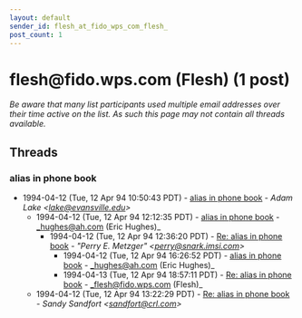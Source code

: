 ```yaml
---
layout: default
sender_id: flesh_at_fido_wps_com_flesh_
post_count: 1
---
```


# flesh<span>@</span>fido.wps.com (Flesh) (1 post)

_Be aware that many list participants used multiple email addresses over their time active on the list. As such this page may not contain all threads available._

## Threads

### alias in phone book
+ 1994-04-12 (Tue, 12 Apr 94 10:50:43 PDT) - [alias in phone book](/archive/1994/04/fef0a18e3e53b48364d1a1c0f498d15eb2bbdb654efdfffc880288430d360b40) - _Adam Lake \<lake@evansville.edu\>_
  + 1994-04-12 (Tue, 12 Apr 94 12:12:35 PDT) - [alias in phone book](/archive/1994/04/e863847315341474154879d477823a7b29fc6f0b419167ca862a8d496a7efc8a) - _hughes@ah.com (Eric Hughes)_
    + 1994-04-12 (Tue, 12 Apr 94 12:36:20 PDT) - [Re: alias in phone book](/archive/1994/04/ea45d17ded06ee487d9f330ad5267cbe44f0bd9c74399806b647e16e29316afc) - _"Perry E. Metzger" \<perry@snark.imsi.com\>_
      + 1994-04-12 (Tue, 12 Apr 94 16:26:52 PDT) - [alias in phone book](/archive/1994/04/5f09d2b910e029baae33aa3e8332f7f9dc23ce6759191d9becd435309615df12) - _hughes@ah.com (Eric Hughes)_
      + 1994-04-13 (Tue, 12 Apr 94 18:57:11 PDT) - [Re: alias in phone book](/archive/1994/04/0ffe961fc1f7b5381a451445835d16a90e0064e1145afc9015e885297c13d743) - _flesh@fido.wps.com (Flesh)_
  + 1994-04-12 (Tue, 12 Apr 94 13:22:29 PDT) - [Re: alias in phone book](/archive/1994/04/dac5bc55c8b56bd7d1092da72e1b6a3f00d0f6bb3bd23917b022e1d210fea9bf) - _Sandy Sandfort \<sandfort@crl.com\>_

